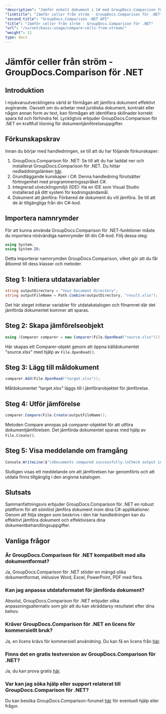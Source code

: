 ```yaml
---
"description": "Jämför enkelt dokument i C# med GroupDocs.Comparison för .NET. Effektivisera dina dokumenthanteringsuppgifter med lätthet."
"linktitle": "Jämför celler från ström - GroupDocs.Comparison för .NET"
"second_title": "GroupDocs.Comparison .NET API"
"title": "Jämför celler från ström - GroupDocs.Comparison för .NET"
"url": "/sv/net/basic-usage/compare-cells-from-stream/"
"weight": 11
type: docs
---
```

# Jämför celler från ström - GroupDocs.Comparison för .NET

## Introduktion
I mjukvaruutvecklingens värld är förmågan att jämföra dokument effektivt avgörande. Oavsett om du arbetar med juridiska dokument, kontrakt eller någon annan form av text, kan förmågan att identifiera skillnader korrekt spara tid och förhindra fel. Lyckligtvis erbjuder GroupDocs.Comparison för .NET en kraftfull lösning för dokumentjämförelseuppgifter.
## Förkunskapskrav
Innan du börjar med handledningen, se till att du har följande förkunskaper:
1. GroupDocs.Comparison för .NET: Se till att du har laddat ner och installerat GroupDocs.Comparison för .NET. Du hittar nedladdningslänken [här](https://releases.groupdocs.com/comparison/net/).
2. Grundläggande kunskaper i C#: Denna handledning förutsätter förtrogenhet med programmeringsspråket C#.
3. Integrerad utvecklingsmiljö (IDE): Ha en IDE som Visual Studio installerad på ditt system för kodningsändamål.
4. Dokument att jämföra: Förbered de dokument du vill jämföra. Se till att de är tillgängliga från din C#-kod.

## Importera namnrymder
För att kunna använda GroupDocs.Comparison för .NET-funktioner måste du importera nödvändiga namnrymder till din C#-kod. Följ dessa steg:

```csharp
using System;
using System.IO;
```
Detta importerar namnrymden GroupDocs.Comparison, vilket gör att du får åtkomst till dess klasser och metoder.

## Steg 1: Initiera utdatavariabler
```csharp
string outputDirectory = "Your Document Directory";
string outputFileName = Path.Combine(outputDirectory, "result.xlsx");
```
Det här steget initierar variabler för utdatakatalogen och filnamnet där det jämförda dokumentet kommer att sparas.
## Steg 2: Skapa jämförelseobjekt
```csharp
using (Comparer comparer = new Comparer(File.OpenRead("source.xlsx")))
```
Här skapas ett Comparer-objekt genom att öppna källdokumentet "source.xlsx" med hjälp av `File.OpenRead()`.
## Steg 3: Lägg till måldokument
```csharp
comparer.Add(File.OpenRead("target.xlsx"));
```
Måldokumentet "target.xlsx" läggs till i jämförarobjektet för jämförelse.
## Steg 4: Utför jämförelse
```csharp
comparer.Compare(File.Create(outputFileName));
```
Metoden Compare anropas på comparer-objektet för att utföra dokumentjämförelsen. Det jämförda dokumentet sparas med hjälp av `File.Create()`.
## Steg 5: Visa meddelande om framgång
```csharp
Console.WriteLine($"\nDocuments compared successfully.\nCheck output in {outputDirectory}.");
```
Slutligen visas ett meddelande om att jämförelsen har genomförts och att utdata finns tillgänglig i den angivna katalogen.

## Slutsats
Sammanfattningsvis erbjuder GroupDocs.Comparison för .NET en robust plattform för att sömlöst jämföra dokument inom dina C#-applikationer. Genom att följa stegen som beskrivs i den här handledningen kan du effektivt jämföra dokument och effektivisera dina dokumentbehandlingsuppgifter.
## Vanliga frågor
### Är GroupDocs.Comparison för .NET kompatibelt med alla dokumentformat?
Ja, GroupDocs.Comparison för .NET stöder en mängd olika dokumentformat, inklusive Word, Excel, PowerPoint, PDF med flera.
### Kan jag anpassa utdataformatet för jämförda dokument?
Absolut, GroupDocs.Comparison för .NET erbjuder olika anpassningsalternativ som gör att du kan skräddarsy resultatet efter dina behov.
### Kräver GroupDocs.Comparison för .NET en licens för kommersiellt bruk?
Ja, en licens krävs för kommersiell användning. Du kan få en licens från [här](https://purchase.groupdocs.com/buy).
### Finns det en gratis testversion av GroupDocs.Comparison för .NET?
Ja, du kan prova gratis [här](https://releases.groupdocs.com/).
### Var kan jag söka hjälp eller support relaterat till GroupDocs.Comparison för .NET?
Du kan besöka GroupDocs.Comparison-forumet [här](https://forum.groupdocs.com/c/comparison/12) för eventuell hjälp eller frågor.